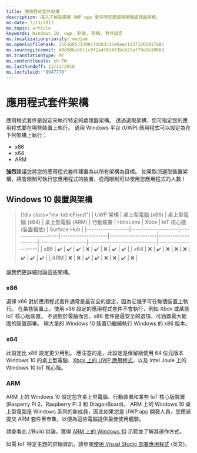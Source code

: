 ```yaml
---
title: 應用程式套件架構
description: 深入了解在建置 UWP app 套件時您應使用哪種處理器架構。
ms.date: 7/13/2017
ms.topic: article
keywords: Windows 10, uwp, 封裝, 架構, 套件設定
ms.localizationpriority: medium
ms.openlocfilehash: 15b1b8531390cf1b83c15e0aec1d371266417a87
ms.sourcegitcommit: 49d58bc66c1c9f2a4f81473bcb25af79e2b1088d
ms.translationtype: MT
ms.contentlocale: zh-TW
ms.lasthandoff: 12/11/2018
ms.locfileid: "8947770"
---
```

# <a name="app-package-architectures"></a>應用程式套件架構

應用程式套件是設定來執行特定的處理器架構。 透過選取架構，您可指定您的應用程式要在哪些裝置上執行。 通用 Windows 平台 (UWP) 應用程式可以設定為在下列架構上執行：
- x86
- x64
- ARM

**強烈**建議您將您的應用程式套件建置為以所有架構為目標。 如果取消選取裝置架構，將會限制可執行您應用程式的裝置，從而限制可以使用您應用程式的人數！

## <a name="windows-10-devices-and-architectures"></a>Windows 10 裝置與架構

> [!div class="mx-tableFixed"]
| UWP 架構 | 桌上型電腦 (x86)      | 桌上型電腦 (x64)      | 桌上型電腦 (ARM)      | 行動裝置             | HoloLens           | Xbox               | IoT 核心版 (裝置相依) | Surface Hub        |
|------------------|--------------------|--------------------|--------------------|--------------------|--------------------|--------------------|-----------------------------|--------------------|
| x86              | :heavy_check_mark: | :heavy_check_mark: | :heavy_check_mark: | :x:                | :heavy_check_mark: | :x:                | :heavy_check_mark:          | :heavy_check_mark: |
| x64              | :x:                | :heavy_check_mark: | :x:                | :x:                | :x:                | :heavy_check_mark: | :heavy_check_mark:          | :heavy_check_mark: |
| ARM              | :x:                | :x:                | :heavy_check_mark: | :heavy_check_mark: | :x:                | :x:                | :heavy_check_mark:          | :x:                |
 

讓我們更詳細討論這些架構。 

### <a name="x86"></a>x86
選擇 x86 對於應用程式套件通常是最安全的設定，因為它幾乎可在每個裝置上執行。 在某些裝置上，使用 x86 設定的應用程式套件不會執行，例如 Xbox 或某些 IoT 核心版裝置。 不過對於電腦而言，x86 套件是最安全的選項，可涵蓋最大範圍的裝置部署。 極大量的 Windows 10 裝置仍繼續執行 Windows 的 x86 版本。 

### <a name="x64"></a>x64
此設定比 x86 設定更少用到。 應注意的是，此設定是保留給使用 64 位元版本 Windows 10 的桌上型電腦、[Xbox 上的 UWP 應用程式](https://docs.microsoft.com/windows/uwp/xbox-apps/system-resource-allocation)，以及 Intel Joule 上的 Windows 10 IoT 核心版。

### <a name="arm"></a>ARM
ARM 上的 Windows 10 設定包含桌上型電腦、行動裝置和某些 IoT 核心版裝置 (Rasperry Pi 2、Raspberry Pi 3 和 DragonBoard)。 ARM 上的 Windows 10 桌上型電腦是 Windows 系列的新成員，因此如果您是 UWP app 開發人員，您應該提交 ARM 套件至市集，以便為這些電腦提供最佳使用體驗。 

請查看此 //Build 討論，獲得 [ARM 上的 Windows 10](https://channel9.msdn.com/Events/Build/2017/P4171) 示範並了解其運作方式。 

如需 IoT 特定主題的詳細資訊，請參閱[使用 Visual Studio 部署應用程式](https://developer.microsoft.com/windows/iot/Docs/AppDeployment) (英文)。
